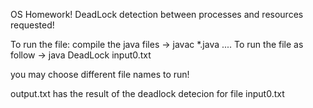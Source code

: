 OS Homework!
DeadLock detection between processes and resources requested!

To run the file:
compile the java files -> javac *.java
  .... To run the file as follow -> java DeadLock input0.txt

you may choose different file names to run!

output.txt has the result of the deadlock detecion for file input0.txt
